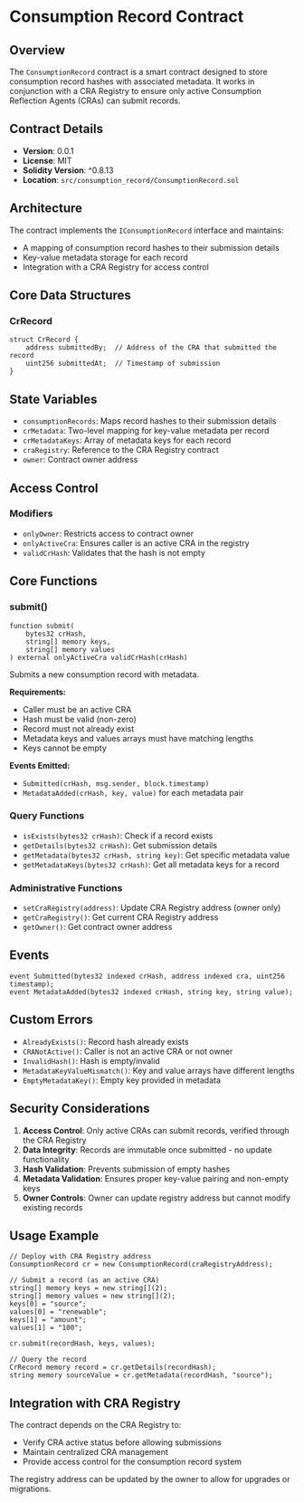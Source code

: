 # Consumption Record Contract

## Overview

The `ConsumptionRecord` contract is a smart contract designed to store consumption record hashes with associated metadata. It works in conjunction with a CRA Registry to ensure only active Consumption Reflection Agents (CRAs) can submit records.

## Contract Details

- **Version**: 0.0.1
- **License**: MIT
- **Solidity Version**: ^0.8.13
- **Location**: `src/consumption_record/ConsumptionRecord.sol`

## Architecture

The contract implements the `IConsumptionRecord` interface and maintains:

- A mapping of consumption record hashes to their submission details
- Key-value metadata storage for each record
- Integration with a CRA Registry for access control

## Core Data Structures

### CrRecord
```solidity
struct CrRecord {
    address submittedBy;  // Address of the CRA that submitted the record
    uint256 submittedAt;  // Timestamp of submission
}
```

## State Variables

- `consumptionRecords`: Maps record hashes to their submission details
- `crMetadata`: Two-level mapping for key-value metadata per record
- `crMetadataKeys`: Array of metadata keys for each record
- `craRegistry`: Reference to the CRA Registry contract
- `owner`: Contract owner address

## Access Control

### Modifiers

- `onlyOwner`: Restricts access to contract owner
- `onlyActiveCra`: Ensures caller is an active CRA in the registry
- `validCrHash`: Validates that the hash is not empty

## Core Functions

### submit()
```solidity
function submit(
    bytes32 crHash,
    string[] memory keys,
    string[] memory values
) external onlyActiveCra validCrHash(crHash)
```

Submits a new consumption record with metadata.

**Requirements:**
- Caller must be an active CRA
- Hash must be valid (non-zero)
- Record must not already exist
- Metadata keys and values arrays must have matching lengths
- Keys cannot be empty

**Events Emitted:**
- `Submitted(crHash, msg.sender, block.timestamp)`
- `MetadataAdded(crHash, key, value)` for each metadata pair

### Query Functions

- `isExists(bytes32 crHash)`: Check if a record exists
- `getDetails(bytes32 crHash)`: Get submission details
- `getMetadata(bytes32 crHash, string key)`: Get specific metadata value
- `getMetadataKeys(bytes32 crHash)`: Get all metadata keys for a record

### Administrative Functions

- `setCraRegistry(address)`: Update CRA Registry address (owner only)
- `getCraRegistry()`: Get current CRA Registry address
- `getOwner()`: Get contract owner address

## Events

```solidity
event Submitted(bytes32 indexed crHash, address indexed cra, uint256 timestamp);
event MetadataAdded(bytes32 indexed crHash, string key, string value);
```

## Custom Errors

- `AlreadyExists()`: Record hash already exists
- `CRANotActive()`: Caller is not an active CRA or not owner
- `InvalidHash()`: Hash is empty/invalid
- `MetadataKeyValueMismatch()`: Key and value arrays have different lengths
- `EmptyMetadataKey()`: Empty key provided in metadata

## Security Considerations

1. **Access Control**: Only active CRAs can submit records, verified through the CRA Registry
2. **Data Integrity**: Records are immutable once submitted - no update functionality
3. **Hash Validation**: Prevents submission of empty hashes
4. **Metadata Validation**: Ensures proper key-value pairing and non-empty keys
5. **Owner Controls**: Owner can update registry address but cannot modify existing records

## Usage Example

```solidity
// Deploy with CRA Registry address
ConsumptionRecord cr = new ConsumptionRecord(craRegistryAddress);

// Submit a record (as an active CRA)
string[] memory keys = new string[](2);
string[] memory values = new string[](2);
keys[0] = "source";
values[0] = "renewable";
keys[1] = "amount";
values[1] = "100";

cr.submit(recordHash, keys, values);

// Query the record
CrRecord memory record = cr.getDetails(recordHash);
string memory sourceValue = cr.getMetadata(recordHash, "source");
```

## Integration with CRA Registry

The contract depends on the CRA Registry to:
- Verify CRA active status before allowing submissions
- Maintain centralized CRA management
- Provide access control for the consumption record system

The registry address can be updated by the owner to allow for upgrades or migrations.